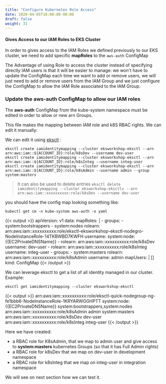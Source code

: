 ```yaml
---
title: "Configure Kubernetes Role Access"
date: 2020-04-05T18:00:00-00:00
draft: false
weight: 31
---
```


#### Gives Access to our IAM Roles to EKS Cluster

In order to gives access to the IAM Roles we defined previously to our EKS cluster, we need to add specific **mapRoles** to the `aws-auth` ConfigMap

The Advantage of using Role to access the cluster instead of specifying directly IAM users is that it will be easier to manage: 
we won't have to update the ConfigMap each time we want to add or remove users, we will just need to add or remove users from 
the IAM Group and we just configure the ConfigMap to allow the IAM Role associated to the IAM Group.

### Update the aws-auth ConfigMap to allow our IAM roles

The **aws-auth** ConfigMap from the kube-system namespace must be edited in order to allow or new arn Groups.

This file makes the mapping between IAM role and k8S RBAC rights. We can edit it manually:

We can edit it using [eksctl](https://github.com/weaveworks/eksctl) :

```
eksctl create iamidentitymapping --cluster eksworkshop-eksctl --arn arn:aws:iam::${ACCOUNT_ID}:role/k8sDev --username dev-user
eksctl create iamidentitymapping --cluster eksworkshop-eksctl --arn arn:aws:iam::${ACCOUNT_ID}:role/k8sInteg --username integ-user
eksctl create iamidentitymapping --cluster eksworkshop-eksctl --arn arn:aws:iam::${ACCOUNT_ID}:role/k8sAdmin --username admin --group system:masters
```
> It can also be used to delete entries
> `eksctl delete iamidentitymapping --cluster eksworkshop-eksctlv --arn arn:aws:iam::xxxxxxxxxx:role/k8sDev --username dev-user`

you should have the config map looking something like:

```
kubectl get cm -n kube-system aws-auth -o yaml
```

{{< output >}}
apiVersion: v1
data:
  mapRoles: |
    - groups:
      - system:bootstrappers
      - system:nodes
      rolearn: arn:aws:iam::xxxxxxxxxx:role/eksctl-eksworkshop-eksctl-nodegro-NodeInstanceRole-14TKBWBD7KWFH
      username: system:node:{{EC2PrivateDNSName}}
    - rolearn: arn:aws:iam::xxxxxxxxxx:role/k8sDev
      username: dev-user
    - rolearn: arn:aws:iam::xxxxxxxxxx:role/k8sInteg
      username: integ-user
    - groups:
      - system:masters
      rolearn: arn:aws:iam::xxxxxxxxxx:role/k8sAdmin
      username: admin
  mapUsers: |
    []
kind: ConfigMap
{{< /output >}}

We can leverage eksctl to get a list of all identity managed in our cluster. Example:

```
eksctl get iamidentitymapping --cluster eksworkshop-eksctl
```

{{< output >}}
arn:aws:iam::xxxxxxxxxx:role/eksctl-quick-nodegroup-ng-fe1bbb6-NodeInstanceRole-1KRYARWGGHPTT	system:node:{{EC2PrivateDNSName}}	system:bootstrappers,system:nodes
arn:aws:iam::xxxxxxxxxx:role/k8sAdmin           admin					system:masters
arn:aws:iam::xxxxxxxxxx:role/k8sDev             dev-user
arn:aws:iam::xxxxxxxxxx:role/k8sInteg           integ-user
{{< /output >}}

Here we have created:

- a RBAC role for K8sAdmin, that we map to admin user and give access to **system:masters** kubernetes Groups (so that it has Full Admin rights)
- a RBAC role for k8sDev that we map on dev-user in development namespace
- a RBAC role for k8sInteg that we map on integ-user in integration namespace

We will see on next section how we can test it.
